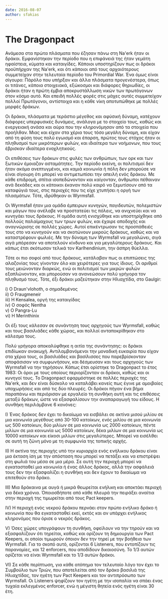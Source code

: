 ```yaml
---
date: 2016-08-07
author: sfakias
---
```

# The Dragonpact

Ανάμεσα στα πρώτα πλάσματα που έζησαν πάνω στη Na'erk ήταν οι δράκοι.
Εμφανίστηκαν την περίοδο που η επιφάνειά της ήταν γεμάτη ηφαίστεια, κύματα και
καταιγίδες. Κάποιοι υποστηρίζουν πως οι δράκοι προϋπήρχαν της Na'erk, και ότι
κάποιοι από τους αρχαιότερους συμμετείχαν στην τελευταία περίοδο του
Primordial War. Ένα όμως είναι σίγουρο: Πάρόλο που υπήρξαν και άλλα πλάσματα
προγενέστερα, όπως οι τιτάνες, κάποια στοιχειακά, εξώκοσμοι και διάφορες
θηριωδίες, οι δράκοι ήταν η πρώτη έμβια αποκρυστάλλωση νικών των πρωτόγονων
στον κόσμο αυτό. Και επειδή πολλές φορές στις μάχες αυτές συμμετείχαν πολλοί
Πρωτόγονοι, αντίστοιχα και η κάθε νίκη αποτυπώθηκε με πολλές μορφές δράκων.  

Οι δράκοι, πλάσματα με τεράστιο μέγεθος και αφύσική δύναμη, κατέχουν διάφορες
υπερφυσικές δυνάμεις, ανάλογα με το στοιχείο τους, καθώς και ενεργειακή ανάσα
και αύρα που την κληρονόμησαν από τα στοιχεία που προήλθαν. Μιας και είχαν στα
χέρια τους τόσο μεγάλη δύναμη, και είχαν από τη φύση τους πολύ εγωισμό και
έπαρση, πρώτος τους στόχος ήταν οι πληθυσμοί των μικρότερων φυλών, και
ιδιαίτερα των νοήμονων, που τους έβρισκαν ιδιαίτερα ενοχλητικούς.  

Οι επιθέσεις των δράκων στις φυλές των ανθρώπων, των ορκ και των ξωτικών
έμοιαζαν ασταμάτητες. Την περίοδο εκείνη, οι πολιτισμοί δεν ήταν ακόμα
ανεπτυγμένοι, και καμιά κοινωνία ή πόλη δεν μπορούσε να είναι σίγουρη ότι
μπορεί να αντιμετωπίσει την απειλή ενός δράκου. Με κάθε επιδρομή, σπίτια
ισοπεδώνονταν και καίγονταν, άνθρωποι πέθαιναν ανά δεκάδες και οι κάτοικοι
έκαναν πολύ καιρό να ξεμυτίσουν από τα καταφύγιά τους, στις περιοχές που τις
είχε χτυπήσει η οργή των πλασμάτων. Τότε, ιδρύθηκαν οι Wyrmsfall.  

Οι Wyrmsfall ήταν μια ομάδα έμπειρων κυνηγών, παγιδευτών, πολεμιστών και μάγων
που ανέλαβε να προστατεύει τις πόλεις, να ανιχνεύει και να κυνηγάει τους
δράκους. Η ομάδα αυτή ενισχύθηκε και υποστηρίχθηκε από πολλούς παλαίμαχους των
τριων φυλών, και έχαιρε αποδοχής και αναγνώρισης σε πολλές χώρες. Αυτοί
επικέντρωσαν τις προσπάθειές τους στο να κυνηγούν και να σκοτώνουν μικρούς
δράκους, καθώς και να καταστρέφουν φωλιές. Με την δύναμη των Wyrmsfall να
μεγαλώνει, σιγά σιγά μπόρεσαν να αποτελούν κίνδυνο και για μεγαλύτερους
δράκους. Και κάπως έτσι σκότωσαν τελικά τον Karlhendinium, την άσπρη θύελλα.  

Τότε οι πιο σοφοί από τους δράκους, κατάλαβαν πως οι επιπτώσεις της αλαζονίας
τους γίνονταν όλο και χειρότερες για τους ίδιους. Οι αριθμοί τους μειώνονταν
διαρκώς, ενώ οι πολιτισμοί των μικρών φυλών εξαπλώνονταν, και μπορούσαν να
ανανεώσουν πολύ γρήγορα τον πληθυσμό τους. Τότε, έξι δράκοι μαζεύτηκαν στην
Ηλιαχτίδα, στο Gaulgir:  

i) O Draun'vlohoth, ο σημαδεμένος  
ii) O Fraugmeneir  
iii) H Kensalea, οργή της καταιγίδας  
iv) O σοφός Nentha  
v) Ο Pangra-Lu  
vi) Η Merinthinix  

Οι έξι τους κάλεσαν σε συνάντηση τους αρχηγούς των Wyrmsfall, καθώς και τους
βασιλιάδες κάθε χώρας, και πολλοί ανταποκρίθηκαν στο κάλεσμα τους.  

Πολύ γρήγορα αποκαλύφθηκε η αιτία της συνάντησης: οι δράκοι επιδίωκαν ανακωχή.
Αντιλαμβανόμενοι την μοναδική ευκαιρία που είχαν στα χέρια τους, οι βασιλιάδες
και βασίλισσες που παρεβρίσκονταν αποφάσισαν να συμφωνήσουν, και δέσμευσαν και
τους αρχηγούς των Wyrmsfall να την τηρήσουν. Κάπως έτσι ορίστηκε το Dragonpact
το έτος 1983: Οι όροι με τους οποίους περιορίζονταν οι δράκοι, καθώς και οι
κυνηγοί τους. To Dragonpact εφαρμόστηκε σε πολλές περιοχές της Na'erk, και δεν
είναι δύσκολο να καταλάβει κανείς πως έγινε με αμοιβαίες υποχωρήσεις και από
τις δύο πλευρές. Οι δράκοι πήγαν ένα βήμα παραπάνω και περιόρισαν με εργαλείο
τη συνθήκη αυτή και τις επιθέσεις μεταξύ δράκων, ώστε να εξασφαλίσουν την
αναπαραγωγή του είδους. Η συνθήκη περιλάμβανε 6 κανόνες:  

I) Ένας δράκος δεν έχει το δικαίωμα να εισβάλει σε ακτίνα μισού μιλίου σε μια
κοινωνία μεγέθους από 30-100 κατοίκων, ενός μιλίου σε μια κοινωνία ως 500
κατοίκων, δύο μιλίων σε μια κοινωνία ως 2000 κατοίκων, πέντε μιλίων σε μια
κοινωνία ως 5000 κατοίκων, δέκα μιλίων σε μια κοινωνία ως 10000 κατοίκων και
είκοσι μιλίων στις μεγαλύτερες. Μπορεί να εισέλθει σε αυτή τη ζώνη μόνο με τη
συμφωνία της τοπικής αρχής.  

ΙΙ) Η ακτίνα της περιοχής υπό την κυριαρχία ενός ενήλικου δράκου είναι μια
έκταση ίση με την απόσταση που μπορεί να πετάξει και να επιστρέψει στη φωλιά
του μέσα σε μια μέρα. Σε αυτή την περιοχή μπορεί να εγκατασταθεί μια κοινωνία
ή ένας άλλος δράκος, αλλά την ασφάλειά τους δεν την εξασφαλίζει η συνθήκη και
δεν έχουν το δικαίωμα να επιτεθούν στο δράκο.  

ΙΙΙ) Μια δράκαινα με αυγά ή μικρά θεωρείται ενήλικη και αποκτάει περιοχή για
δέκα χρόνια. Όποιοσδήποτε από κάθε πλευρά την πειράξει αναίτια στην περιοχή
της τιμωρείται από τους Pact keepers.  

IV) Η περιοχή ενός νεκρού δράκου περνάει στον πρώτο ενήλικο δράκο ή κοινωνία
που θα εγκατασταθεί εκεί, εκτός και αν υπάρχει ενήλικος κληρονόμος που όρισε ο
νεκρός δράκος.  

V) Όσες χώρες υπογράφουν τη συνθήκη, οφείλουν να την τηρούν και να
εξασφαλίζουν ότι τηρείται, καθώς και ορίζουν τη δημιουργία των Pact Keepers,
οι οποίοι τιμωρούν όποιον δεν την τηρεί με την βοήθεια των Wyrmsfall. Για το
σκοπό αυτό, ορίζονται 6 Listeners, που εντοπίζουν τις παρανομίες, και 12
enforcers, που αποδίδουν δικαιοσύνη. Το 1/3 αυτών ορίζεται να είναι Wyrmsfall
και το 1/3 αυτών δράκοι.  

VI) Σε κάθε περίπτωση, για κάθε ατόπημα τον τελευταίο λόγο τον έχει το
Συμβούλιο των Τριών, που αποτελείται από τον δράκο βασιλιά της Ηλιαχτίδας, τον
ηγέτη των Pact Keepers και τον αντιπρόσωπο των Wyrmsfall. Οι Listeners
ψηφίζουν τον ηγέτη με την ισοπαλία να σπάει ένας τυχαία εκλεγμένος enforcer,
ενώ η μέγιστη θητεία ενός ηγέτη είναι 30 έτη.

